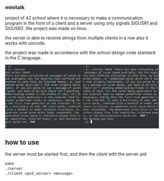 ### minitalk

project of 42 school where it is necessary to make a communication program in the form of a client and a server using only signals SIGUSR1 and SIGUSR2. the project was made on linux.

the server is able to receive strings from multiple clients in a row also it works with unicode.

the project was made in accordance with the school design code standard in the C language.

![mini](mini.png)

## how to use
the server must be started first, and then the client with the server pid.
```
make
./server
./client <pid_server> <message>
```
